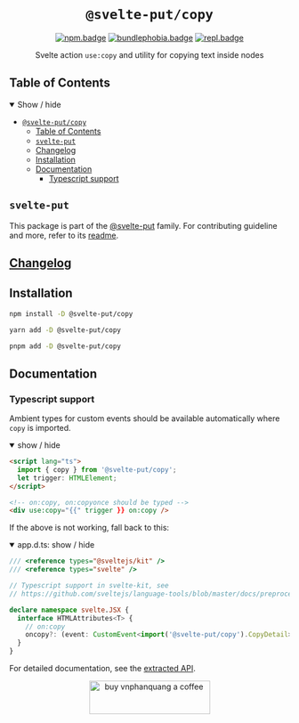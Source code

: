 <div align="center">

# `@svelte-put/copy`

[![npm.badge]][npm] [![bundlephobia.badge]][bundlephobia] [![repl.badge]][repl]

Svelte action `use:copy` and utility for copying text inside nodes

</div>

## Table of Contents

<details open>
  <summary>Show / hide</summary>

- [`@svelte-put/copy`](#svelte-putcopy)
  - [Table of Contents](#table-of-contents)
  - [`svelte-put`](#svelte-put)
  - [Changelog](#changelog)
  - [Installation](#installation)
  - [Documentation](#documentation)
    - [Typescript support](#typescript-support)

</details>

## `svelte-put`

This package is part of the [@svelte-put][github.monorepo] family. For contributing guideline and more, refer to its [readme][github.monorepo].

## [Changelog][github.changelog]

## Installation

```bash
npm install -D @svelte-put/copy
```

```bash
yarn add -D @svelte-put/copy
```

```bash
pnpm add -D @svelte-put/copy
```

</details>

## Documentation

### Typescript support

Ambient types for custom events should be available automatically where `copy` is imported.

<details open>
  <summary> show / hide </summary>

```html
<script lang="ts">
  import { copy } from '@svelte-put/copy';
  let trigger: HTMLElement;
</script>

<!-- on:copy, on:copyonce should be typed -->
<div use:copy="{{" trigger }} on:copy />
```

</details>

If the above is not working, fall back to this:

<details open>
  <summary> app.d.ts: show / hide </summary>

```typescript
/// <reference types="@sveltejs/kit" />
/// <reference types="svelte" />

// Typescript support in svelte-kit, see
// https://github.com/sveltejs/language-tools/blob/master/docs/preprocessors/typescript.md#im-using-an-attributeevent-on-a-dom-element-and-it-throws-a-type-error

declare namespace svelte.JSX {
  interface HTMLAttributes<T> {
    // on:copy
    oncopy?: (event: CustomEvent<import('@svelte-put/copy').CopyDetail>) => void;
  }
}
```

</details>

For detailed documentation, see the [extracted API][github.api].

<p align="center">
  <a href="https://www.buymeacoffee.com/vnphanquang" target="_blank">
    <img
      src="https://cdn.buymeacoffee.com/buttons/v2/default-yellow.png"
      height="60"
      width="217"
      alt="buy vnphanquang a coffee"
    />
  </a>
</p>

<!-- github specifics -->

[github.monorepo]: https://github.com/vnphanquang/svelte-put
[github.changelog]: https://github.com/vnphanquang/svelte-put/blob/main/packages/actions/copy/CHANGELOG.md
[github.issues]: https://github.com/vnphanquang/svelte-put/issues?q=
[github.api]: https://github.com/vnphanquang/svelte-put/blob/main/packages/actions/copy/api/docs/index.md

<!-- heading badge -->

[npm.badge]: https://img.shields.io/npm/v/@svelte-put/copy
[npm]: https://www.npmjs.com/package/@svelte-put/copy
[bundlephobia.badge]: https://img.shields.io/bundlephobia/minzip/@svelte-put/copy?label=minzipped
[bundlephobia]: https://bundlephobia.com/package/@svelte-put/copy
[repl]: https://svelte.dev/repl/835eacce6ac44aff95a7cb0bb5ca200d
[repl.badge]: https://img.shields.io/static/v1?label=&message=Svelte+REPL&logo=svelte&logoColor=fff&color=ff3e00
